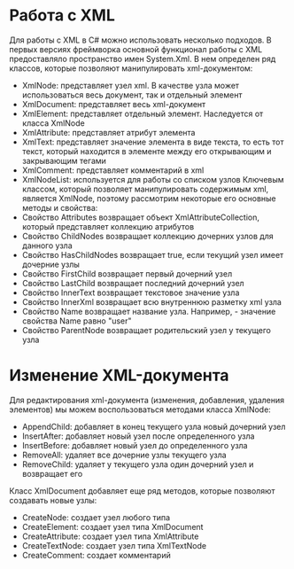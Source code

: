 # Работа с XML
Для работы с XML в C# можно использовать несколько подходов. В первых версиях фреймворка основной функционал работы с XML предоставляло пространство имен System.Xml. В нем определен ряд классов, которые позволяют манипулировать xml-документом:
- XmlNode: представляет узел xml. В качестве узла может использоваться весь документ, так и отдельный элемент
- XmlDocument: представляет весь xml-документ
- XmlElement: представляет отдельный элемент. Наследуется от класса XmlNode
- XmlAttribute: представляет атрибут элемента
- XmlText: представляет значение элемента в виде текста, то есть тот текст, который находится в элементе между его открывающим и закрывающим тегами
- XmlComment: представляет комментарий в xml
- XmlNodeList: используется для работы со списком узлов
Ключевым классом, который позволяет манипулировать содержимым xml, является XmlNode, поэтому рассмотрим некоторые его основные методы и свойства:
- Свойство Attributes возвращает объект XmlAttributeCollection, который представляет коллекцию атрибутов
- Свойство ChildNodes возвращает коллекцию дочерних узлов для данного узла
- Свойство HasChildNodes возвращает true, если текущий узел имеет дочерние узлы
- Свойство FirstChild возвращает первый дочерний узел
- Свойство LastChild возвращает последний дочерний узел
- Свойство InnerText возвращает текстовое значение узла
- Свойство InnerXml возвращает всю внутреннюю разметку xml узла
- Свойство Name возвращает название узла. Например, <user> - значение свойства Name равно "user"
- Свойство ParentNode возвращает родительский узел у текущего узла


# Изменение XML-документа
Для редактирования xml-документа (изменения, добавления, удаления элементов) мы можем воспользоваться методами класса XmlNode:
- AppendChild: добавляет в конец текущего узла новый дочерний узел
- InsertAfter: добавляет новый узел после определенного узла
- InsertBefore: добавляет новый узел до определенного узла
- RemoveAll: удаляет все дочерние узлы текущего узла
- RemoveChild: удаляет у текущего узла один дочерний узел и возвращает его

Класс XmlDocument добавляет еще ряд методов, которые позволяют создавать новые узлы:
- CreateNode: создает узел любого типа
- CreateElement: создает узел типа XmlDocument
- CreateAttribute: создает узел типа XmlAttribute
- CreateTextNode: создает узел типа XmlTextNode
- CreateComment: создает комментарий
  
